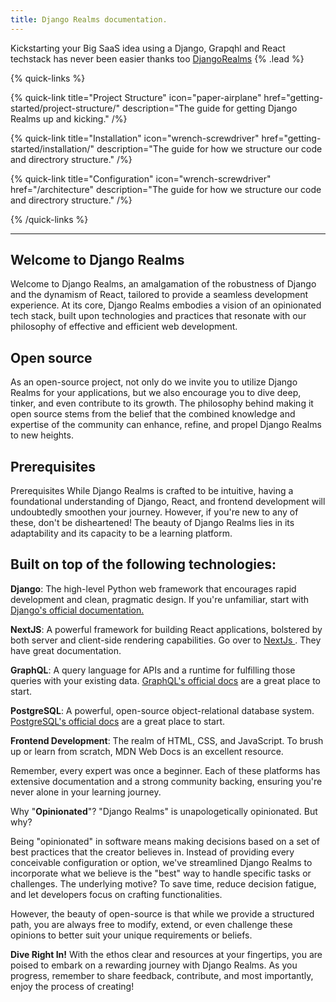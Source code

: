 ```yaml
---
title: Django Realms documentation.
---
```


Kickstarting your Big SaaS idea using a Django, Grapqhl and React techstack has never been easier thanks too [DjangoRealms](https://realms.imperisoft.co.uk) {% .lead %}

{% quick-links %}

{% quick-link title="Project Structure" icon="paper-airplane" href="getting-started/project-structure/" description="The guide for getting Django Realms up and kicking." /%}

{% quick-link title="Installation" icon="wrench-screwdriver" href="getting-started/installation/" description="The guide for how we structure our code and directrory structure." /%}

{% quick-link title="Configuration" icon="wrench-screwdriver" href="/architecture" description="The guide for how we structure our code and directrory structure." /%}

{% /quick-links %}

---
## Welcome to Django Realms

Welcome to Django Realms, an amalgamation of the robustness of Django and the dynamism of React, tailored to provide a seamless development experience. At its core, Django Realms embodies a vision of an opinionated tech stack, built upon technologies and practices that resonate with our philosophy of effective and efficient web development.

## Open source

As an open-source project, not only do we invite you to utilize Django Realms for your applications, but we also encourage you to dive deep, tinker, and even contribute to its growth. The philosophy behind making it open source stems from the belief that the combined knowledge and expertise of the community can enhance, refine, and propel Django Realms to new heights.

## Prerequisites

Prerequisites
While Django Realms is crafted to be intuitive, having a foundational understanding of Django, React, and frontend development will undoubtedly smoothen your journey. However, if you're new to any of these, don't be disheartened! The beauty of Django Realms lies in its adaptability and its capacity to be a learning platform.

## Built on top of the following technologies:

**Django**: The high-level Python web framework that encourages rapid development and clean, pragmatic design. If you're unfamiliar, start with [Django's official documentation.](https://docs.djangoproject.com/en/4.2/)

**NextJS**: A powerful framework for building React applications, bolstered by both server and client-side rendering capabilities. Go over to [NextJs ](https://nextjs.org/docs). They have great documentation.

**GraphQL**: A query language for APIs and a runtime for fulfilling those queries with your existing data. [GraphQL's official docs](https://graphql.org/learn/) are a great place to start.

**PostgreSQL**: A powerful, open-source object-relational database system. [PostgreSQL's official docs](https://www.postgresql.org/docs/) are a great place to start.



**Frontend Development**: The realm of HTML, CSS, and JavaScript. To brush up or learn from scratch, MDN Web Docs is an excellent resource.

Remember, every expert was once a beginner. Each of these platforms has extensive documentation and a strong community backing, ensuring you're never alone in your learning journey.

Why "**Opinionated**"?
"Django Realms" is unapologetically opinionated. But why?

Being "opinionated" in software means making decisions based on a set of best practices that the creator believes in. Instead of providing every conceivable configuration or option, we've streamlined Django Realms to incorporate what we believe is the "best" way to handle specific tasks or challenges. The underlying motive? To save time, reduce decision fatigue, and let developers focus on crafting functionalities.

However, the beauty of open-source is that while we provide a structured path, you are always free to modify, extend, or even challenge these opinions to better suit your unique requirements or beliefs.

**Dive Right In!**
With the ethos clear and resources at your fingertips, you are poised to embark on a rewarding journey with Django Realms. As you progress, remember to share feedback, contribute, and most importantly, enjoy the process of creating!

